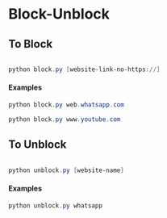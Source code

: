 #   Block-Unblock


## To Block
```powershell

python block.py [website-link-no-https://]

```

#### Examples

```powershell
python block.py web.whatsapp.com
```
```powershell
python block.py www.youtube.com
```
## To Unblock

```powershell

python unblock.py [website-name]

```
#### Examples

```powershell
python unblock.py whatsapp
```